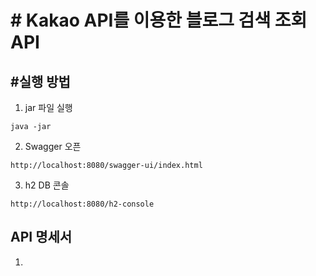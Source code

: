 # # Kakao API를 이용한 블로그 검색 조회 API


## #실행 방법
1. jar 파일 실행
  
```
java -jar
```

2. Swagger 오픈
```
http://localhost:8080/swagger-ui/index.html
```

3. h2 DB 콘솔
```
http://localhost:8080/h2-console
```


## API 명세서

1. 


